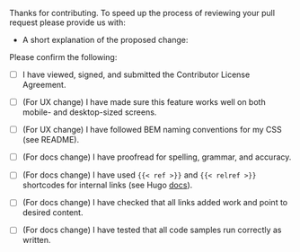 Thanks for contributing. To speed up the process of reviewing your pull request
please provide us with:

* A short explanation of the proposed change:


Please confirm the following:
* [ ] I have viewed, signed, and submitted the Contributor License Agreement.

* [ ] (For UX change) I have made sure this feature works well on both mobile- and desktop-sized screens.
* [ ] (For UX change) I have followed BEM naming conventions for my CSS (see README).

* [ ] (For docs change) I have proofread for spelling, grammar, and accuracy.
* [ ] (For docs change) I have used `{{< ref >}}` and `{{< relref >}}` shortcodes for internal links (see Hugo [docs](https://gohugo.io/content-management/cross-references/)).
* [ ] (For docs change) I have checked that all links added work and point to desired content.
* [ ] (For docs change) I have tested that all code samples run correctly as written.

